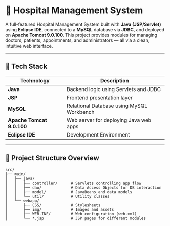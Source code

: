 # 🏥 Hospital Management System

A full-featured Hospital Management System built with **Java (JSP/Servlet)** using **Eclipse IDE**, connected to a **MySQL** database via **JDBC**, and deployed on **Apache Tomcat 9.0.100**. This project provides modules for managing doctors, patients, appointments, and administrators — all via a clean, intuitive web interface.

---

## 🧰 Tech Stack

| Technology | Description |
|------------|-------------|
| **Java** | Backend logic using Servlets and JDBC |
| **JSP** | Frontend presentation layer |
| **MySQL** | Relational Database using MySQL Workbench |
| **Apache Tomcat 9.0.100** | Web server for deploying Java web apps |
| **Eclipse IDE** | Development Environment |

---

## 📁 Project Structure Overview

```plaintext
src/
├── main/
│   ├── java/
│   │   ├── controller/      # Servlets controlling app flow
│   │   ├── dao/             # Data Access Objects for DB interaction
│   │   ├── model/           # JavaBeans and data models
│   │   └── util/            # Utility classes
│   └── webapp/
│       ├── CSS/             # Stylesheets
│       ├── img/             # Images and assets
│       ├── WEB-INF/         # Web configuration (web.xml)
│       └── *.jsp            # JSP pages for different modules



